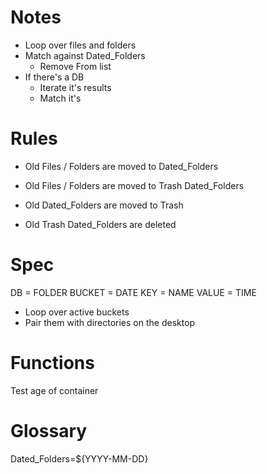 # Notes

- Loop over files and folders
- Match against Dated_Folders
    + Remove From list
- If there's a DB
    + Iterate it's results
    + Match it's 


# Rules

- Old Files / Folders are moved to Dated_Folders
- Old Files / Folders are moved to Trash Dated_Folders

- Old Dated_Folders are moved to Trash
- Old Trash Dated_Folders are deleted


# Spec

DB = FOLDER
  BUCKET = DATE
    KEY = NAME
      VALUE = TIME

- Loop over active buckets
- Pair them with directories on the desktop

# Functions

Test age of container

# Glossary

Dated_Folders=${YYYY-MM-DD}